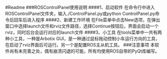 #Readme
###ROSControlPanel使用说明
####1、启动软件
在命令行中进入ROSControlPanel文件夹，输入./ControlPanel.py或python ControlPanel.py命令后回车后进入程序
####2、新建工作环境
在File菜单中点击New选项，在弹出窗口中选择launch文件和rviz文件路径，选择Continue按钮后，界面会启动一个rviz，同时后台会运行对应的launch文件
####3、小工具
在tools菜单中一共有两种小工具，一种是Arbotix GUI，是一种通过鼠标拖动控制小车运行方向的工具，在启动了rviz界面后可运行。另一个是配置ROS主从机工具。
###注意事项
本软件尚有未完善之处，偶有崩溃闪退的可能，所有均使用ROS自带的PyQt库编写。
